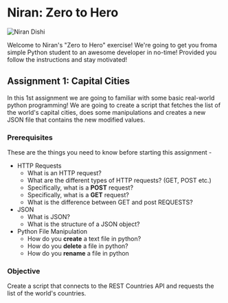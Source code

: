 # Niran: Zero to Hero

![Niran Dishi](https://i.ibb.co/ZhSjWkk/niran-header.png)

Welcome to Niran's "Zero to Hero" exercise! We're going to get you froma simple Python student to an awesome developer in no-time! Provided you follow the instructions and stay motivated!

## Assignment 1: Capital Cities

In this 1st assignment we are going to familiar with some basic real-world python programming! We are going to create a script that fetches the list of the world's capital cities, does some manipulations and creates a new JSON file that contains the new modified values.

### Prerequisites

These are the things you need to know before starting this assignment -

  * HTTP Requests
    * What is an HTTP request?
    * What are the different types of HTTP requests? (GET, POST etc.)
    * Specifically, what is a **POST** request?
    * Specifically, what is a **GET** request?
    * What is the difference between GET and post REQUESTS?
  * JSON
    * What is JSON?
    * What is the structure of a JSON object?
  * Python File Manipulation
    * How do you **create** a text file in python?
    * How do you **delete** a file in python?
    * How do you **rename** a file in python

### Objective

Create a script that connects to the REST Countries API and requests the list of the world's countries.